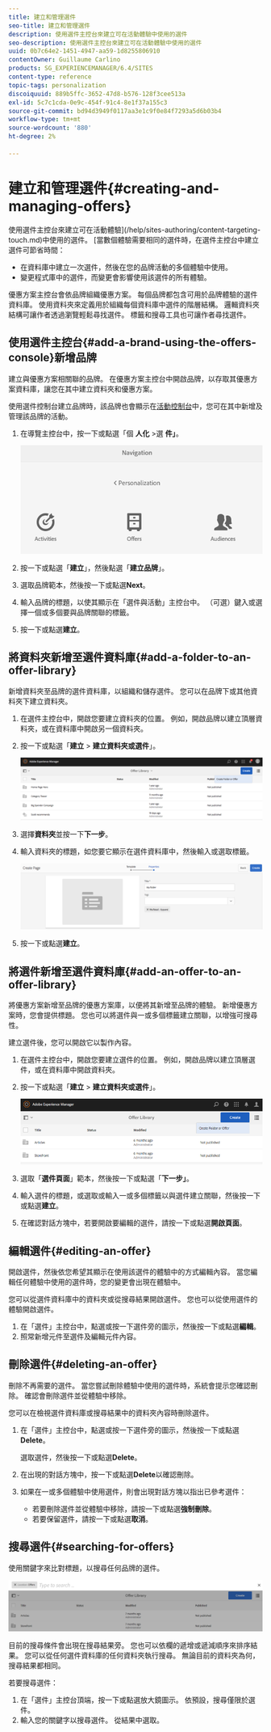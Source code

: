 ```yaml
---
title: 建立和管理選件
seo-title: 建立和管理選件
description: 使用選件主控台來建立可在活動體驗中使用的選件
seo-description: 使用選件主控台來建立可在活動體驗中使用的選件
uuid: 0b7c64e2-1451-4947-aa59-1d8255806910
contentOwner: Guillaume Carlino
products: SG_EXPERIENCEMANAGER/6.4/SITES
content-type: reference
topic-tags: personalization
discoiquuid: 889b5ffc-3652-47d8-b576-128f3cee513a
exl-id: 5c7c1cda-0e9c-454f-91c4-8e1f37a155c3
source-git-commit: bd94d3949f0117aa3e1c9f0e84f7293a5d6b03b4
workflow-type: tm+mt
source-wordcount: '880'
ht-degree: 2%

---
```


# 建立和管理選件{#creating-and-managing-offers}

使用選件主控台來建立可在活動體驗](/help/sites-authoring/content-targeting-touch.md)中使用的選件。 [當數個體驗需要相同的選件時，在選件主控台中建立選件可節省時間：

* 在資料庫中建立一次選件，然後在您的品牌活動的多個體驗中使用。
* 變更程式庫中的選件，而變更會影響使用該選件的所有體驗。

優惠方案主控台會依品牌組織優惠方案。 每個品牌都包含可用於品牌體驗的選件資料庫。 使用資料夾來定義用於組織每個資料庫中選件的階層結構。 邏輯資料夾結構可讓作者透過瀏覽輕鬆尋找選件。 標籤和搜尋工具也可讓作者尋找選件。

## 使用選件主控台{#add-a-brand-using-the-offers-console}新增品牌

建立與優惠方案相關聯的品牌。 在優惠方案主控台中開啟品牌，以存取其優惠方案資料庫，讓您在其中建立資料夾和優惠方案。

使用選件控制台建立品牌時，該品牌也會顯示在[活動控制台](/help/sites-authoring/activitylib.md)中，您可在其中新增及管理該品牌的活動。

1. 在導覽主控台中，按一下或點選「個 **人化** >選 **件」**。

   ![chlimage_1-306](assets/chlimage_1-306.png)

1. 按一下或點選「**建立**」，然後點選「**建立品牌**」。
1. 選取品牌範本，然後按一下或點選&#x200B;**Next**。
1. 輸入品牌的標題，以使其顯示在「選件與活動」主控台中。 （可選）鍵入或選擇一個或多個要與品牌關聯的標籤。
1. 按一下或點選&#x200B;**建立**。

## 將資料夾新增至選件資料庫{#add-a-folder-to-an-offer-library}

新增資料夾至品牌的選件資料庫，以組織和儲存選件。 您可以在品牌下或其他資料夾下建立資料夾。

1. 在選件主控台中，開啟您要建立資料夾的位置。 例如，開啟品牌以建立頂層資料夾，或在資料庫中開啟另一個資料夾。
1. 按一下或點選「**建立** > **建立資料夾或選件**」。

   ![chlimage_1-307](assets/chlimage_1-307.png)

1. 選擇&#x200B;**資料夾**&#x200B;並按一下&#x200B;**下一步**。
1. 輸入資料夾的標題，如您要它顯示在選件資料庫中，然後輸入或選取標籤。

   ![chlimage_1-308](assets/chlimage_1-308.png)

1. 按一下或點選&#x200B;**建立**。

## 將選件新增至選件資料庫{#add-an-offer-to-an-offer-library}

將優惠方案新增至品牌的優惠方案庫，以便將其新增至品牌的體驗。 新增優惠方案時，您會提供標題。 您也可以將選件與一或多個標籤建立關聯，以增強可搜尋性。

建立選件後，您可以開啟它以製作內容。

1. 在選件主控台中，開啟您要建立選件的位置。 例如，開啟品牌以建立頂層選件，或在資料庫中開啟資料夾。
1. 按一下或點選「**建立** > **建立資料夾或選件**」。

   ![chlimage_1-309](assets/chlimage_1-309.png)

1. 選取「**選件頁面**」範本，然後按一下或點選「**下一步」**。
1. 輸入選件的標題，或選取或輸入一或多個標籤以與選件建立關聯，然後按一下或點選&#x200B;**建立**。
1. 在確認對話方塊中，若要開啟要編輯的選件，請按一下或點選&#x200B;**開啟頁面**。

## 編輯選件{#editing-an-offer}

開啟選件，然後依您希望其顯示在使用該選件的體驗中的方式編輯內容。 當您編輯任何體驗中使用的選件時，您的變更會出現在體驗中。

您可以從選件資料庫中的資料夾或從搜尋結果開啟選件。 您也可以從使用選件的體驗開啟選件。

1. 在「選件」主控台中，點選或按一下選件旁的圖示，然後按一下或點選&#x200B;**編輯**。
1. 照常新增元件至選件及編輯元件內容。

## 刪除選件{#deleting-an-offer}

刪除不再需要的選件。 當您嘗試刪除體驗中使用的選件時，系統會提示您確認刪除。 確認會刪除選件並從體驗中移除。

您可以在檢視選件資料庫或搜尋結果中的資料夾內容時刪除選件。

1. 在「選件」主控台中，點選或按一下選件旁的圖示，然後按一下或點選&#x200B;**Delete**。

   選取選件，然後按一下或點選&#x200B;**Delete**。

1. 在出現的對話方塊中，按一下或點選&#x200B;**Delete**&#x200B;以確認刪除。
1. 如果在一或多個體驗中使用選件，則會出現對話方塊以指出已參考選件：

   * 若要刪除選件並從體驗中移除，請按一下或點選&#x200B;**強制刪除**。
   * 若要保留選件，請按一下或點選&#x200B;**取消**。

## 搜尋選件{#searching-for-offers}

使用關鍵字來比對標題，以搜尋任何品牌的選件。

![chlimage_1-311](assets/chlimage_1-310.png)

目前的搜尋條件會出現在搜尋結果旁。 您也可以依欄的遞增或遞減順序來排序結果。 您可以從任何選件資料庫的任何資料夾執行搜尋。 無論目前的資料夾為何，搜尋結果都相同。

若要搜尋選件：

1. 在「選件」主控台頂端，按一下或點選放大鏡圖示。 依預設，搜尋僅限於選件。
1. 輸入您的關鍵字以搜尋選件。 從結果中選取。
